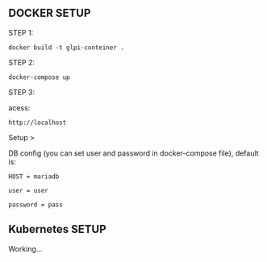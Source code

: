 ## DOCKER SETUP

STEP 1:

    docker build -t glpi-conteiner .

STEP 2:

    docker-compose up

STEP 3:

acess:

    http://localhost

Setup >

DB config (you can set user and password in docker-compose file), default is:

    HOST = mariadb

    user = user

    password = pass


## Kubernetes SETUP

Working...